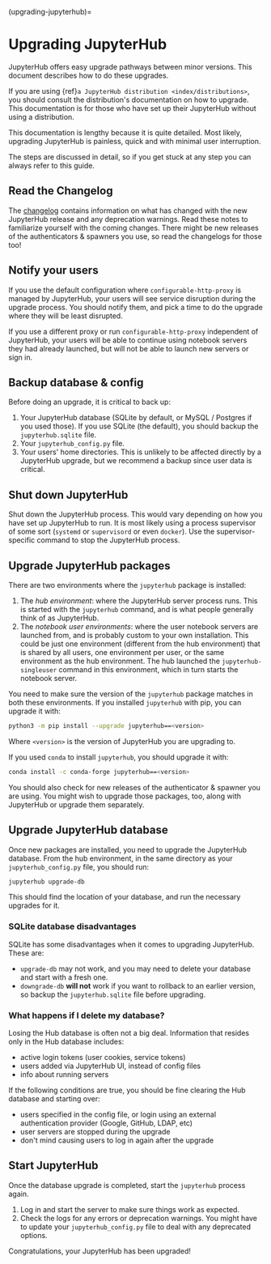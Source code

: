 (upgrading-jupyterhub)=

# Upgrading JupyterHub

JupyterHub offers easy upgrade pathways between minor versions. This
document describes how to do these upgrades.

If you are using {ref}`a JupyterHub distribution <index/distributions>`, you
should consult the distribution's documentation on how to upgrade. This documentation is
for those who have set up their JupyterHub without using a distribution.

This documentation is lengthy because it is quite detailed. Most likely, upgrading
JupyterHub is painless, quick and with minimal user interruption.

The steps are discussed in detail, so if you get stuck at any step you can always refer to this guide.

## Read the Changelog

The [changelog](../changelog.md) contains information on what has
changed with the new JupyterHub release and any deprecation warnings.
Read these notes to familiarize yourself with the coming changes. There
might be new releases of the authenticators & spawners you use, so
read the changelogs for those too!

## Notify your users

If you use the default configuration where `configurable-http-proxy`
is managed by JupyterHub, your users will see service disruption during
the upgrade process. You should notify them, and pick a time to do the
upgrade where they will be least disrupted.

If you use a different proxy or run `configurable-http-proxy`
independent of JupyterHub, your users will be able to continue using notebook
servers they had already launched, but will not be able to launch new servers or sign in.

## Backup database & config

Before doing an upgrade, it is critical to back up:

1. Your JupyterHub database (SQLite by default, or MySQL / Postgres if you used those).
   If you use SQLite (the default), you should backup the `jupyterhub.sqlite` file.
2. Your `jupyterhub_config.py` file.
3. Your users' home directories. This is unlikely to be affected directly by
   a JupyterHub upgrade, but we recommend a backup since user data is critical.

## Shut down JupyterHub

Shut down the JupyterHub process. This would vary depending on how you
have set up JupyterHub to run. It is most likely using a process
supervisor of some sort (`systemd` or `supervisord` or even `docker`).
Use the supervisor-specific command to stop the JupyterHub process.

## Upgrade JupyterHub packages

There are two environments where the `jupyterhub` package is installed:

1. The _hub environment_: where the JupyterHub server process
   runs. This is started with the `jupyterhub` command, and is what
   people generally think of as JupyterHub.
2. The _notebook user environments_: where the user notebook
   servers are launched from, and is probably custom to your own
   installation. This could be just one environment (different from the
   hub environment) that is shared by all users, one environment
   per user, or the same environment as the hub environment. The hub
   launched the `jupyterhub-singleuser` command in this environment,
   which in turn starts the notebook server.

You need to make sure the version of the `jupyterhub` package matches
in both these environments. If you installed `jupyterhub` with pip,
you can upgrade it with:

```bash
python3 -m pip install --upgrade jupyterhub==<version>
```

Where `<version>` is the version of JupyterHub you are upgrading to.

If you used `conda` to install `jupyterhub`, you should upgrade it
with:

```bash
conda install -c conda-forge jupyterhub==<version>
```

You should also check for new releases of the authenticator & spawner you
are using. You might wish to upgrade those packages, too, along with JupyterHub
or upgrade them separately.

## Upgrade JupyterHub database

Once new packages are installed, you need to upgrade the JupyterHub
database. From the hub environment, in the same directory as your
`jupyterhub_config.py` file, you should run:

```bash
jupyterhub upgrade-db
```

This should find the location of your database, and run the necessary upgrades
for it.

### SQLite database disadvantages

SQLite has some disadvantages when it comes to upgrading JupyterHub. These
are:

- `upgrade-db` may not work, and you may need to delete your database
  and start with a fresh one.
- `downgrade-db` **will not** work if you want to rollback to an
  earlier version, so backup the `jupyterhub.sqlite` file before
  upgrading.

### What happens if I delete my database?

Losing the Hub database is often not a big deal. Information that
resides only in the Hub database includes:

- active login tokens (user cookies, service tokens)
- users added via JupyterHub UI, instead of config files
- info about running servers

If the following conditions are true, you should be fine clearing the
Hub database and starting over:

- users specified in the config file, or login using an external
  authentication provider (Google, GitHub, LDAP, etc)
- user servers are stopped during the upgrade
- don't mind causing users to log in again after the upgrade

## Start JupyterHub

Once the database upgrade is completed, start the `jupyterhub`
process again.

1. Log in and start the server to make sure things work as
   expected.
2. Check the logs for any errors or deprecation warnings. You
   might have to update your `jupyterhub_config.py` file to
   deal with any deprecated options.

Congratulations, your JupyterHub has been upgraded!

